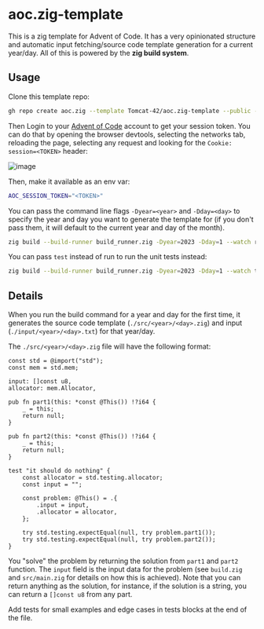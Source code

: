 # aoc.zig-template

This is a zig template for Advent of Code. It has a very opinionated structure
and automatic input fetching/source code template generation for a current year/day.
All of this is powered by the **zig build system**.

## Usage

Clone this template repo:

```bash
gh repo create aoc.zig --template Tomcat-42/aoc.zig-template --public --clone
```

Then Login to your [Advent of Code](https://adventofcode.com/) account to get your session
token. You can do that by opening the browser devtools, selecting the networks tab, reloading
the page, selecting any request and looking for the `Cookie: session=<TOKEN>` header:

![image](https://github.com/user-attachments/assets/8ee0e200-1e00-451d-8309-3a18d94ed3af)

Then, make it available as an env var:

```bash
AOC_SESSION_TOKEN="<TOKEN>"
```  

You can pass the command line flags `-Dyear=<year>` and `-Dday=<day>` 
to specify the year and day you want to generate the template for 
(if you don't pass them, it will default to the current year and day of the month).

```sh
zig build --build-runner build_runner.zig -Dyear=2023 -Dday=1 --watch run
```

You can pass `test` instead of run to run the unit tests instead:
```sh
zig build --build-runner build_runner.zig -Dyear=2023 -Dday=1 --watch test
```

## Details

When you run the build command for a year and day for the first time,
it generates the source code template (`./src/<year>/<day>.zig`) and input 
(`./input/<year>/<day>.txt`) for that year/day. 

The `./src/<year>/<day>.zig` file will have the following format:

```zig
const std = @import("std");
const mem = std.mem;

input: []const u8,
allocator: mem.Allocator,

pub fn part1(this: *const @This()) !?i64 {
    _ = this;
    return null;
}

pub fn part2(this: *const @This()) !?i64 {
    _ = this;
    return null;
}

test "it should do nothing" {
    const allocator = std.testing.allocator;
    const input = "";

    const problem: @This() = .{
        .input = input,
        .allocator = allocator,
    };

    try std.testing.expectEqual(null, try problem.part1());
    try std.testing.expectEqual(null, try problem.part2());
}
```

You "solve" the problem by returning the solution from `part1` and `part2` function.
The `input` field is the input data for the problem (see `build.zig` and `src/main.zig` 
for details on how this is achieved). Note that you can return anything as the solution,
for instance, if the solution is a string, you can return a `[]const u8` from any part.

Add tests for small examples and edge cases in tests blocks at the end of the file.
